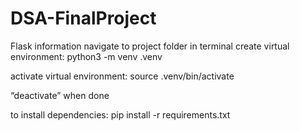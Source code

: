 # DSA-FinalProject

Flask information
navigate to project folder in terminal
create virtual environment:
python3 -m venv .venv

activate virtual environment:
source .venv/bin/activate

“deactivate” when done

to install dependencies:
pip install -r requirements.txt